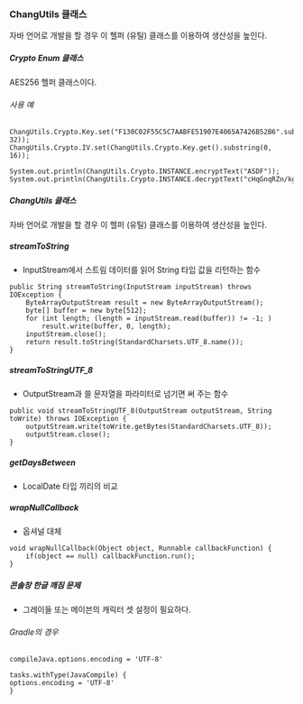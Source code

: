 ### ChangUtils 클래스
자바 언어로 개발을 할 경우 이 헬퍼 (유틸) 클래스를 이용하여 생산성을 높인다.

##### Crypto Enum 클래스
AES256 헬퍼 클래스이다.
###### 사용 예
```
ChangUtils.Crypto.Key.set("F130C02F55C5C7AABFE51907E4065A7426B52B6".substring(0, 32));
ChangUtils.Crypto.IV.set(ChangUtils.Crypto.Key.get().substring(0, 16));

System.out.println(ChangUtils.Crypto.INSTANCE.encryptText("ASDF"));
System.out.println(ChangUtils.Crypto.INSTANCE.decryptText("cHqGnqRZn/kgvVqE6tIqNg=="));
```

##### ChangUtils 클래스
자바 언어로 개발을 할 경우 이 헬퍼 (유틸) 클래스를 이용하여 생산성을 높인다.

##### streamToString
- InputStream에서 스트림 데이터를 읽어 String 타입 값을 리턴하는 함수
```
public String streamToString(InputStream inputStream) throws IOException {
    ByteArrayOutputStream result = new ByteArrayOutputStream();
    byte[] buffer = new byte[512];
    for (int length; (length = inputStream.read(buffer)) != -1; )
        result.write(buffer, 0, length);
    inputStream.close();
    return result.toString(StandardCharsets.UTF_8.name());
}
```
##### streamToStringUTF_8
- OutputStream과 쓸 문자열을 파라미터로 넘기면 써 주는 함수
```
public void streamToStringUTF_8(OutputStream outputStream, String toWrite) throws IOException {
    outputStream.write(toWrite.getBytes(StandardCharsets.UTF_8));
    outputStream.close();
}
```
##### getDaysBetween
- LocalDate 타입 끼리의 비교
##### wrapNullCallback
- 옵셔널 대체
```
void wrapNullCallback(Object object, Runnable callbackFunction) {
    if(object == null) callbackFunction.run();
}
```
##### 콘솔창 한글 깨짐 문제
- 그레이들 또는 메이븐의 캐릭터 셋 설정이 필요하다.
###### Gradle의 경우
```
compileJava.options.encoding = 'UTF-8'

tasks.withType(JavaCompile) {
options.encoding = 'UTF-8'
}
```